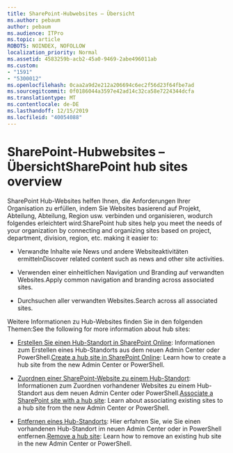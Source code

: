 ```yaml
---
title: SharePoint-Hubwebsites – Übersicht
ms.author: pebaum
author: pebaum
ms.audience: ITPro
ms.topic: article
ROBOTS: NOINDEX, NOFOLLOW
localization_priority: Normal
ms.assetid: 4583259b-acb2-45a0-9469-2abe496011ab
ms.custom:
- "1591"
- "5300012"
ms.openlocfilehash: 0caa2a9d2e212a206694c6ec2f56d23f64fbe7ad
ms.sourcegitcommit: 0f0186044a3597e42ad14c32ca58e7224344dcfa
ms.translationtype: MT
ms.contentlocale: de-DE
ms.lasthandoff: 12/15/2019
ms.locfileid: "40054088"
---
```

# <a name="sharepoint-hub-sites-overview"></a><span data-ttu-id="bb8b0-102">SharePoint-Hubwebsites – Übersicht</span><span class="sxs-lookup"><span data-stu-id="bb8b0-102">SharePoint hub sites overview</span></span>

<span data-ttu-id="bb8b0-103">SharePoint Hub-Websites helfen Ihnen, die Anforderungen Ihrer Organisation zu erfüllen, indem Sie Websites basierend auf Projekt, Abteilung, Abteilung, Region usw. verbinden und organisieren, wodurch folgendes erleichtert wird:</span><span class="sxs-lookup"><span data-stu-id="bb8b0-103">SharePoint hub sites help you meet the needs of your organization by connecting and organizing sites based on project, department, division, region, etc. making it easier to:</span></span>

- <span data-ttu-id="bb8b0-104">Verwandte Inhalte wie News und andere Websiteaktivitäten ermitteln</span><span class="sxs-lookup"><span data-stu-id="bb8b0-104">Discover related content such as news and other site activities.</span></span>

- <span data-ttu-id="bb8b0-105">Verwenden einer einheitlichen Navigation und Branding auf verwandten Websites.</span><span class="sxs-lookup"><span data-stu-id="bb8b0-105">Apply common navigation and branding across associated sites.</span></span> 

- <span data-ttu-id="bb8b0-106">Durchsuchen aller verwandten Websites.</span><span class="sxs-lookup"><span data-stu-id="bb8b0-106">Search across all associated sites.</span></span>

<span data-ttu-id="bb8b0-107">Weitere Informationen zu Hub-Websites finden Sie in den folgenden Themen:</span><span class="sxs-lookup"><span data-stu-id="bb8b0-107">See the following for more information about hub sites:</span></span>
- <span data-ttu-id="bb8b0-108">[Erstellen Sie einen Hub-Standort in SharePoint Online](https://docs.microsoft.com/sharepoint/create-hub-site): Informationen zum Erstellen eines Hub-Standorts aus dem neuen Admin Center oder PowerShell.</span><span class="sxs-lookup"><span data-stu-id="bb8b0-108">[Create a hub site in SharePoint Online](https://docs.microsoft.com/sharepoint/create-hub-site): Learn how to create a hub site from the new Admin Center or PowerShell.</span></span>

- <span data-ttu-id="bb8b0-109">[Zuordnen einer SharePoint-Website zu einem Hub-Standort](https://support.office.com/article/associate-a-sharepoint-site-with-a-hub-site-ae0009fd-af04-4d3d-917d-88edb43efc05): Informationen zum Zuordnen vorhandener Websites zu einem Hub-Standort aus dem neuen Admin Center oder PowerShell.</span><span class="sxs-lookup"><span data-stu-id="bb8b0-109">[Associate a SharePoint site with a hub site](https://support.office.com/article/associate-a-sharepoint-site-with-a-hub-site-ae0009fd-af04-4d3d-917d-88edb43efc05): Learn about associating existing sites to a hub site from the new Admin Center or PowerShell.</span></span>

- <span data-ttu-id="bb8b0-110">[Entfernen eines Hub-Standorts](https://docs.microsoft.com/sharepoint/remove-hub-site): Hier erfahren Sie, wie Sie einen vorhandenen Hub-Standort im neuen Admin Center oder in PowerShell entfernen.</span><span class="sxs-lookup"><span data-stu-id="bb8b0-110">[Remove a hub site](https://docs.microsoft.com/sharepoint/remove-hub-site): Learn how to remove an existing hub site in the new Admin Center or PowerShell.</span></span>

